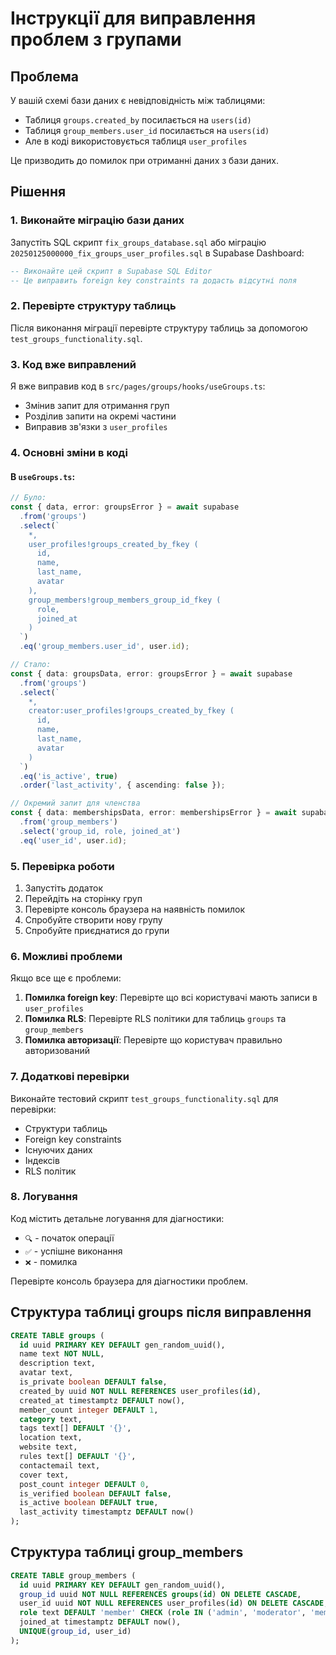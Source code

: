 # Інструкції для виправлення проблем з групами

## Проблема

У вашій схемі бази даних є невідповідність між таблицями:
- Таблиця `groups.created_by` посилається на `users(id)`
- Таблиця `group_members.user_id` посилається на `users(id)`
- Але в коді використовується таблиця `user_profiles`

Це призводить до помилок при отриманні даних з бази даних.

## Рішення

### 1. Виконайте міграцію бази даних

Запустіть SQL скрипт `fix_groups_database.sql` або міграцію `20250125000000_fix_groups_user_profiles.sql` в Supabase Dashboard:

```sql
-- Виконайте цей скрипт в Supabase SQL Editor
-- Це виправить foreign key constraints та додасть відсутні поля
```

### 2. Перевірте структуру таблиць

Після виконання міграції перевірте структуру таблиць за допомогою `test_groups_functionality.sql`.

### 3. Код вже виправлений

Я вже виправив код в `src/pages/groups/hooks/useGroups.ts`:
- Змінив запит для отримання груп
- Розділив запити на окремі частини
- Виправив зв'язки з `user_profiles`

### 4. Основні зміни в коді

#### В `useGroups.ts`:
```typescript
// Було:
const { data, error: groupsError } = await supabase
  .from('groups')
  .select(`
    *,
    user_profiles!groups_created_by_fkey (
      id,
      name,
      last_name,
      avatar
    ),
    group_members!group_members_group_id_fkey (
      role,
      joined_at
    )
  `)
  .eq('group_members.user_id', user.id);

// Стало:
const { data: groupsData, error: groupsError } = await supabase
  .from('groups')
  .select(`
    *,
    creator:user_profiles!groups_created_by_fkey (
      id,
      name,
      last_name,
      avatar
    )
  `)
  .eq('is_active', true)
  .order('last_activity', { ascending: false });

// Окремий запит для членства
const { data: membershipsData, error: membershipsError } = await supabase
  .from('group_members')
  .select('group_id, role, joined_at')
  .eq('user_id', user.id);
```

### 5. Перевірка роботи

1. Запустіть додаток
2. Перейдіть на сторінку груп
3. Перевірте консоль браузера на наявність помилок
4. Спробуйте створити нову групу
5. Спробуйте приєднатися до групи

### 6. Можливі проблеми

Якщо все ще є проблеми:

1. **Помилка foreign key**: Перевірте що всі користувачі мають записи в `user_profiles`
2. **Помилка RLS**: Перевірте RLS політики для таблиць `groups` та `group_members`
3. **Помилка авторизації**: Перевірте що користувач правильно авторизований

### 7. Додаткові перевірки

Виконайте тестовий скрипт `test_groups_functionality.sql` для перевірки:
- Структури таблиць
- Foreign key constraints
- Існуючих даних
- Індексів
- RLS політик

### 8. Логування

Код містить детальне логування для діагностики:
- `🔍` - початок операції
- `✅` - успішне виконання
- `❌` - помилка

Перевірте консоль браузера для діагностики проблем.

## Структура таблиці groups після виправлення

```sql
CREATE TABLE groups (
  id uuid PRIMARY KEY DEFAULT gen_random_uuid(),
  name text NOT NULL,
  description text,
  avatar text,
  is_private boolean DEFAULT false,
  created_by uuid NOT NULL REFERENCES user_profiles(id),
  created_at timestamptz DEFAULT now(),
  member_count integer DEFAULT 1,
  category text,
  tags text[] DEFAULT '{}',
  location text,
  website text,
  rules text[] DEFAULT '{}',
  contactemail text,
  cover text,
  post_count integer DEFAULT 0,
  is_verified boolean DEFAULT false,
  is_active boolean DEFAULT true,
  last_activity timestamptz DEFAULT now()
);
```

## Структура таблиці group_members

```sql
CREATE TABLE group_members (
  id uuid PRIMARY KEY DEFAULT gen_random_uuid(),
  group_id uuid NOT NULL REFERENCES groups(id) ON DELETE CASCADE,
  user_id uuid NOT NULL REFERENCES user_profiles(id) ON DELETE CASCADE,
  role text DEFAULT 'member' CHECK (role IN ('admin', 'moderator', 'member')),
  joined_at timestamptz DEFAULT now(),
  UNIQUE(group_id, user_id)
);
``` 